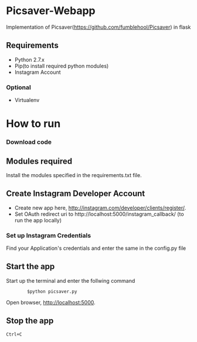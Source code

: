 # Picsaver-Webapp
Implementation of Picsaver(https://github.com/fumblehool/Picsaver) in flask

## Requirements

* Python 2.7.x
* Pip(to install required python modules)
* Instagram Account

### Optional

* Virtualenv

# How to run

### Download code

## Modules required
Install the modules specified in the requirements.txt file.

## Create Instagram Developer Account

* Create new app here, <http://instagram.com/developer/clients/register/>.
* Set OAuth redirect uri to
		http://localhost:5000/instagram_callback/
(to run the app locally)

### Set up Instagram Credentials

Find your Application's credentials and enter the same in the config.py file

## Start the app

Start up the terminal and enter the follwing command
```
		$python picsaver.py
```

Open browser, <http://localhost:5000>.

## Stop the app

	Ctrl+C
